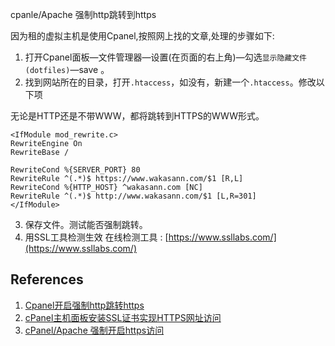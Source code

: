 cpanle/Apache 强制http跳转到https

因为租的虚拟主机是使用Cpanel,按照网上找的文章,处理的步骤如下:

1.  打开Cpanel面板—文件管理器—设置(在页面的右上角)—勾选`显示隐藏文件(dotfiles)`—save 。 
2.  找到网站所在的目录，打开`.htaccess`，如没有，新建一个`.htaccess`。修改以下项 

 无论是HTTP还是不带WWW，都将跳转到HTTPS的WWW形式。 

```
<IfModule mod_rewrite.c>
RewriteEngine On
RewriteBase /

RewriteCond %{SERVER_PORT} 80
RewriteRule ^(.*)$ https://www.wakasann.com/$1 [R,L]
RewriteCond %{HTTP_HOST} ^wakasann.com [NC]
RewriteRule ^(.*)$ http://www.wakasann.com/$1 [L,R=301]
</IfModule>
```

3.  保存文件。测试能否强制跳转。 
4.  用SSL工具检测生效   在线检测工具 : [https://www.ssllabs.com/](https://www.ssllabs.com/)

## References

1. [ Cpanel开启强制http跳转https ](https://eggjun.com/cpanel-httptohttps/)
2. [cPanel主机面板安装SSL证书实现HTTPS网址访问](https://www.laozuo.org/7755.html)
3. [cPanel/Apache 强制开启https访问]( [https://www.feaink.cn/2019/09/03/cpanel-apache-%E5%BC%BA%E5%88%B6%E5%BC%80%E5%90%AFhttps%E8%AE%BF%E9%97%AE/](https://www.feaink.cn/2019/09/03/cpanel-apache-强制开启https访问/) )